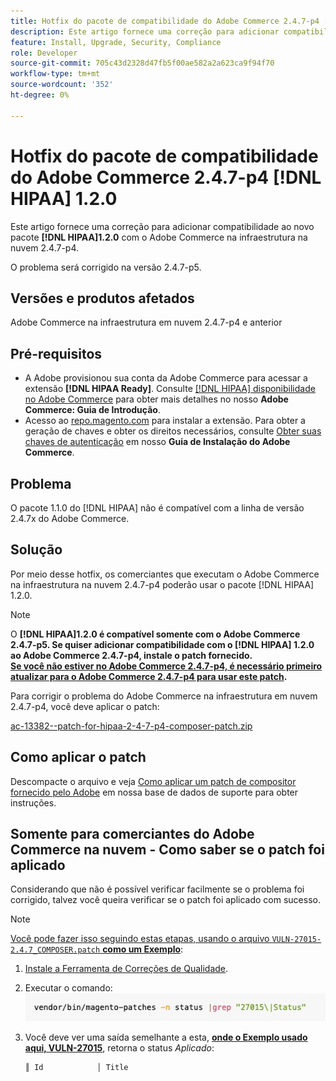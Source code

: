 ```yaml
---
title: Hotfix do pacote de compatibilidade do Adobe Commerce 2.4.7-p4 [!DNL HIPAA] 1.2.0
description: Este artigo fornece uma correção para adicionar compatibilidade ao novo [!DNL HIPAA] pacote 1.2.0 com o Adobe Commerce na infraestrutura em nuvem 2.4.7-p4
feature: Install, Upgrade, Security, Compliance
role: Developer
source-git-commit: 705c43d2328d47fb5f00ae582a2a623ca9f94f70
workflow-type: tm+mt
source-wordcount: '352'
ht-degree: 0%

---
```


# Hotfix do pacote de compatibilidade do Adobe Commerce 2.4.7-p4 [!DNL HIPAA] 1.2.0

Este artigo fornece uma correção para adicionar compatibilidade ao novo pacote **[!DNL HIPAA]1.2.0** com o Adobe Commerce na infraestrutura na nuvem 2.4.7-p4.

O problema será corrigido na versão 2.4.7-p5.

## Versões e produtos afetados

Adobe Commerce na infraestrutura em nuvem 2.4.7-p4 e anterior

## Pré-requisitos

* A Adobe provisionou sua conta da Adobe Commerce para acessar a extensão **[!DNL HIPAA Ready]**. Consulte [[!DNL HIPAA] disponibilidade no Adobe Commerce](https://experienceleague.adobe.com/en/docs/commerce-admin/start/compliance/hipaa-ready-service/overview) para obter mais detalhes no nosso **Adobe Commerce: Guia de Introdução**.
* Acesso ao [repo.magento.com](https://repo.magento.com) para instalar a extensão. Para obter a geração de chaves e obter os direitos necessários, consulte [Obter suas chaves de autenticação](https://experienceleague.adobe.com/en/docs/commerce-operations/installation-guide/prerequisites/authentication-keys) em nosso **Guia de Instalação do Adobe Commerce**.

## Problema

O pacote 1.1.0 do [!DNL HIPAA] não é compatível com a linha de versão 2.4.7x do Adobe Commerce.

## Solução

Por meio desse hotfix, os comerciantes que executam o Adobe Commerce na infraestrutura na nuvem 2.4.7-p4 poderão usar o pacote [!DNL HIPAA] 1.2.0.

>[!NOTE]
>
>O **[!DNL HIPAA]1.2.0 é compatível somente com o Adobe Commerce 2.4.7-p5. Se quiser adicionar compatibilidade com o [!DNL HIPAA] 1.2.0 ao Adobe Commerce 2.4.7-p4, instale o patch fornecido.<br><u>Se você não estiver no Adobe Commerce 2.4.7-p4, é necessário primeiro atualizar para o Adobe Commerce 2.4.7-p4 para usar este patch</u>.**

Para corrigir o problema do Adobe Commerce na infraestrutura em nuvem 2.4.7-p4, você deve aplicar o patch:

[ac-13382--patch-for-hipaa-2-4-7-p4-composer-patch.zip](assets/ac-13382--patch-for-hipaa-2-4-7-p4-composer-patch.zip)

## Como aplicar o patch

Descompacte o arquivo e veja [Como aplicar um patch de compositor fornecido pelo Adobe](https://experienceleague.adobe.com/docs/commerce-knowledge-base/kb/how-to/how-to-apply-a-composer-patch-provided-by-magento.html) em nossa base de dados de suporte para obter instruções.

## Somente para comerciantes do Adobe Commerce na nuvem - Como saber se o patch foi aplicado

Considerando que não é possível verificar facilmente se o problema foi corrigido, talvez você queira verificar se o patch foi aplicado com sucesso.

>[!NOTE]
>
><u>Você pode fazer isso seguindo estas etapas, usando o arquivo `VULN-27015-2.4.7_COMPOSER.patch` **como um Exemplo**</u>:

1. [Instale a Ferramenta de Correções de Qualidade](https://experienceleague.adobe.com/docs/commerce-operations/tools/quality-patches-tool/usage.html).
1. Executar o comando:<br>
   ![cve-2024-34102-tell-if-patch-plied-code](assets/cve-2024-34102-tell-if-patch-applied-code.png)
1. Você deve ver uma saída semelhante a esta, **<u>onde o Exemplo usado aqui, VULN-27015</u>**, retorna o status *Aplicado*:

   ```bash
   ║ Id            │ Title                                                        │ Category        │ Origin                 │ Status      │ Details                                          ║ ║ N/A           │ ../m2-hotfixes/VULN-27015-2.4.7_COMPOSER_patch.patch      │ Other           │ Local                  │ Applied     │ Patch type: Custom                                
   ```

<!-- For Step 2:
     ```bash
    vendor/bin/magento-patches -n status |grep "27015\|Status"
     ```
-->
